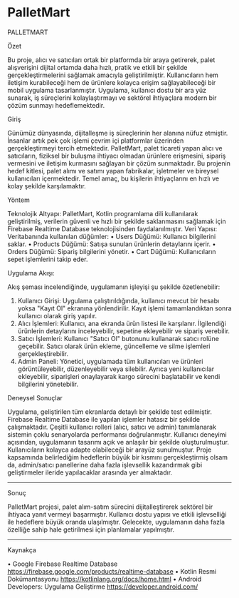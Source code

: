 # PalletMart

 PALLETMART                 


Özet

Bu proje, alıcı ve satıcıları ortak bir platformda bir araya getirerek, palet alışverişini dijital ortamda daha hızlı, pratik ve etkili bir şekilde gerçekleştirmelerini sağlamak amacıyla geliştirilmiştir. Kullanıcıların hem iletişim kurabileceği hem de ürünlere kolayca erişim sağlayabileceği bir mobil uygulama tasarlanmıştır. Uygulama, kullanıcı dostu bir ara yüz sunarak, iş süreçlerini kolaylaştırmayı ve sektörel ihtiyaçlara modern bir çözüm sunmayı hedeflemektedir.

Giriş

Günümüz dünyasında, dijitalleşme iş süreçlerinin her alanına nüfuz etmiştir. İnsanlar artık pek çok işlemi çevrim içi platformlar üzerinden gerçekleştirmeyi tercih etmektedir. PalletMart, palet ticareti yapan alıcı ve satıcıların, fiziksel bir buluşma ihtiyacı olmadan ürünlere erişmesini, sipariş vermesini ve iletişim kurmasını sağlayan bir çözüm sunmaktadır.
Bu projenin hedef kitlesi, palet alımı ve satımı yapan fabrikalar, işletmeler ve bireysel kullanıcıları içermektedir. Temel amaç, bu kişilerin ihtiyaçlarını en hızlı ve kolay şekilde karşılamaktır.


Yöntem

Teknolojik Altyapı:
PalletMart, Kotlin programlama dili kullanılarak geliştirilmiş, verilerin güvenli ve hızlı bir şekilde saklanmasını sağlamak için Firebase Realtime Database teknolojisinden faydalanılmıştır.
Veri Yapısı:
Veritabanında kullanılan düğümler:
•	Users Düğümü: Kullanıcı bilgilerini saklar.
•	Products Düğümü: Satışa sunulan ürünlerin detaylarını içerir.
•	Orders Düğümü: Sipariş bilgilerini yönetir.
•	Cart Düğümü: Kullanıcıların sepet işlemlerini takip eder.

Uygulama Akışı:

Akış şeması incelendiğinde, uygulamanın işleyişi şu şekilde özetlenebilir:
1.	Kullanıcı Girişi:
Uygulama çalıştırıldığında, kullanıcı mevcut bir hesabı yoksa "Kayıt Ol" ekranına yönlendirilir. Kayıt işlemi tamamlandıktan sonra kullanıcı olarak giriş yapılır.
2.	Alıcı İşlemleri:
Kullanıcı, ana ekranda ürün listesi ile karşılanır. İlgilendiği ürünlerin detaylarını inceleyebilir, sepetine ekleyebilir ve sipariş verebilir.
3.	Satıcı İşlemleri:
Kullanıcı "Satıcı Ol" butonunu kullanarak satıcı rolüne geçebilir. Satıcı olarak ürün ekleme, güncelleme ve silme işlemleri gerçekleştirebilir.
4.	Admin Paneli:
Yönetici, uygulamada tüm kullanıcıları ve ürünleri görüntüleyebilir, düzenleyebilir veya silebilir. Ayrıca yeni kullanıcılar ekleyebilir, siparişleri onaylayarak kargo sürecini başlatabilir ve kendi bilgilerini yönetebilir.



                                                                                                                                      

Deneysel Sonuçlar

Uygulama, geliştirilen tüm ekranlarda detaylı bir şekilde test edilmiştir. Firebase Realtime Database ile yapılan işlemler hatasız bir şekilde çalışmaktadır. Çeşitli kullanıcı rolleri (alıcı, satıcı ve admin) tanımlanarak sistemin çoklu senaryolarda performansı doğrulanmıştır.
Kullanıcı deneyimi açısından, uygulamanın tasarımı açık ve anlaşılır bir şekilde oluşturulmuştur. Kullanıcıların kolayca adapte olabileceği bir arayüz sunulmuştur.
Proje kapsamında belirlediğim hedeflerin büyük bir kısmını gerçekleştirmiş olsam da, admin/satıcı panellerine daha fazla işlevsellik kazandırmak gibi geliştirmeler ileride yapılacaklar arasında yer almaktadır.
________________________________________
Sonuç

PalletMart projesi, palet alım-satım sürecini dijitalleştirerek sektörel bir ihtiyaca yanıt vermeyi başarmıştır. Kullanıcı dostu yapısı ve etkili işlevselliği ile hedeflere büyük oranda ulaşılmıştır. Gelecekte, uygulamanın daha fazla özelliğe sahip hale getirilmesi için planlamalar yapılmıştır.
________________________________________
Kaynakça

•	Google Firebase Realtime Database https://firebase.google.com/products/realtime-database
•	Kotlin Resmi Dokümantasyonu https://kotlinlang.org/docs/home.html
•	Android Developers: Uygulama Geliştirme https://developer.android.com/


